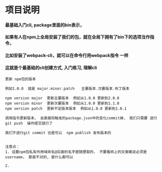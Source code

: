# 项目说明

#### 最基础入门cli, package里面的bin表示，
#### 如果有人在npm上全局安装了我们的包，就在全局下拥有了bin下的选项当作指令，
#### 比如安装了webpack-cli，就可以在命令行用webpack指令 一样

#### 这就是个最基础的cli创建方式, 入门练习, 理解cli
```
更新 npm包的版本

例如1.0.0  就是 major.minor.patch   主要版本.次要版本.布丁版本

npm version major  更新主要版本  例如从1.0.0 更新到2.0.0
npm version minor  更新次要版本  例如从1.0.0 更新到1.1.0
npm version patch  更新不定版本版本  例如从1.0.0 更新到1.0.1

调用指令更新版本， 会直接将触发的package.json中的变化commit掉， 我们只需要 进行git push  操作提交就行了

我们不进行git commit 也是可以  npm publish 发布版本的


注意点：
1. 设置npm包私有作用域命名@后面的名字是随便取的， 不要看网上的文章瞎说必须是username， 那是不对的, 是什么都可以

2.
```
